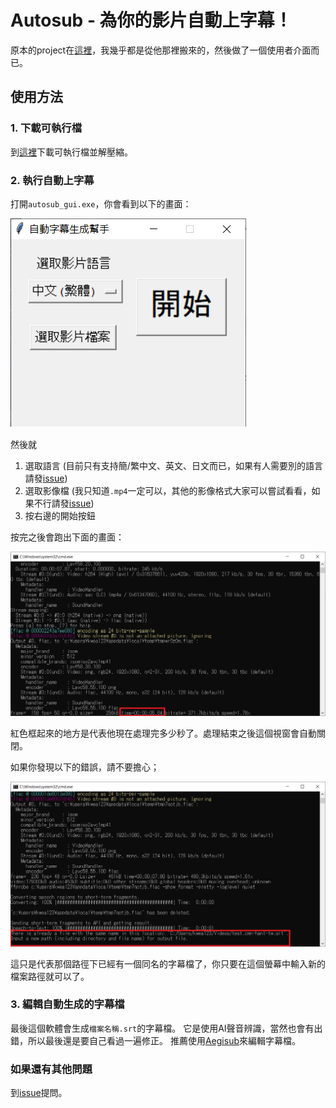 # Autosub - 為你的影片自動上字幕！

原本的project在[這裡](https://github.com/BingLingGroup/autosub)，我幾乎都是從他那裡搬來的，然後做了一個使用者介面而已。

## 使用方法

### 1.  下載可執行檔 
到[這裡](https://github.com/kwea123/autosub/releases/tag/0.6.0)下載可執行檔並解壓縮。

### 2.  執行自動上字幕
打開`autosub_gui.exe`，你會看到以下的畫面：

![alt](docs/gui_example.png)

然後就
1.  選取語言 (目前只有支持簡/繁中文、英文、日文而已，如果有人需要別的語言請發[issue](https://github.com/kwea123/autosub/issues))
2.  選取影像檔 (我只知道`.mp4`一定可以，其他的影像格式大家可以嘗試看看，如果不行請發[issue](https://github.com/kwea123/autosub/issues))
3.  按右邊的開始按鈕

按完之後會跑出下面的畫面：

![alt](docs/cmd_example.png)

紅色框起來的地方是代表他現在處理完多少秒了。處理結束之後這個視窗會自動關閉。

如果你發現以下的錯誤，請不要擔心；

![alt](docs/err_example.png)

這只是代表那個路徑下已經有一個同名的字幕檔了，你只要在這個螢幕中輸入新的檔案路徑就可以了。

### 3.  編輯自動生成的字幕檔
最後這個軟體會生成`檔案名稱.srt`的字幕檔。
它是使用AI聲音辨識，當然也會有出錯，所以最後還是要自己看過一遍修正。
推薦使用[Aegisub](http://www.aegisub.org/)來編輯字幕檔。


### 如果還有其他問題
到[issue](https://github.com/kwea123/autosub/issues)提問。
